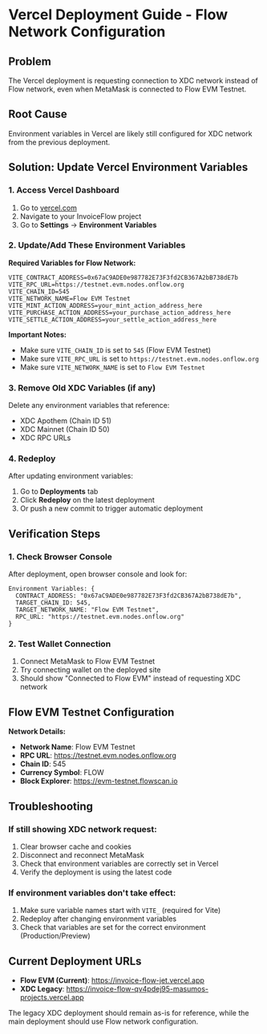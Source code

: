 # Vercel Deployment Guide - Flow Network Configuration

## Problem
The Vercel deployment is requesting connection to XDC network instead of Flow network, even when MetaMask is connected to Flow EVM Testnet.

## Root Cause
Environment variables in Vercel are likely still configured for XDC network from the previous deployment.

## Solution: Update Vercel Environment Variables

### 1. Access Vercel Dashboard
1. Go to [vercel.com](https://vercel.com)
2. Navigate to your InvoiceFlow project
3. Go to **Settings** → **Environment Variables**

### 2. Update/Add These Environment Variables

**Required Variables for Flow Network:**

```env
VITE_CONTRACT_ADDRESS=0x67aC9ADE0e987782E73F3fd2CB367A2bB738dE7b
VITE_RPC_URL=https://testnet.evm.nodes.onflow.org
VITE_CHAIN_ID=545
VITE_NETWORK_NAME=Flow EVM Testnet
VITE_MINT_ACTION_ADDRESS=your_mint_action_address_here
VITE_PURCHASE_ACTION_ADDRESS=your_purchase_action_address_here
VITE_SETTLE_ACTION_ADDRESS=your_settle_action_address_here
```

**Important Notes:**
- Make sure `VITE_CHAIN_ID` is set to `545` (Flow EVM Testnet)
- Make sure `VITE_RPC_URL` is set to `https://testnet.evm.nodes.onflow.org`
- Make sure `VITE_NETWORK_NAME` is set to `Flow EVM Testnet`

### 3. Remove Old XDC Variables (if any)
Delete any environment variables that reference:
- XDC Apothem (Chain ID 51)
- XDC Mainnet (Chain ID 50)
- XDC RPC URLs

### 4. Redeploy
After updating environment variables:
1. Go to **Deployments** tab
2. Click **Redeploy** on the latest deployment
3. Or push a new commit to trigger automatic deployment

## Verification Steps

### 1. Check Browser Console
After deployment, open browser console and look for:
```
Environment Variables: {
  CONTRACT_ADDRESS: "0x67aC9ADE0e987782E73F3fd2CB367A2bB738dE7b",
  TARGET_CHAIN_ID: 545,
  TARGET_NETWORK_NAME: "Flow EVM Testnet",
  RPC_URL: "https://testnet.evm.nodes.onflow.org"
}
```

### 2. Test Wallet Connection
1. Connect MetaMask to Flow EVM Testnet
2. Try connecting wallet on the deployed site
3. Should show "Connected to Flow EVM" instead of requesting XDC network

## Flow EVM Testnet Configuration

**Network Details:**
- **Network Name**: Flow EVM Testnet
- **RPC URL**: https://testnet.evm.nodes.onflow.org
- **Chain ID**: 545
- **Currency Symbol**: FLOW
- **Block Explorer**: https://evm-testnet.flowscan.io

## Troubleshooting

### If still showing XDC network request:
1. Clear browser cache and cookies
2. Disconnect and reconnect MetaMask
3. Check that environment variables are correctly set in Vercel
4. Verify the deployment is using the latest code

### If environment variables don't take effect:
1. Make sure variable names start with `VITE_` (required for Vite)
2. Redeploy after changing environment variables
3. Check that variables are set for the correct environment (Production/Preview)

## Current Deployment URLs
- **Flow EVM (Current)**: https://invoice-flow-jet.vercel.app
- **XDC Legacy**: https://invoice-flow-qv4pdej95-masumos-projects.vercel.app

The legacy XDC deployment should remain as-is for reference, while the main deployment should use Flow network configuration.